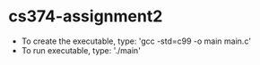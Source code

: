 # cs374-assignment2
- To create the executable, type: 'gcc -std=c99 -o main main.c'
- To run executable, type: './main'